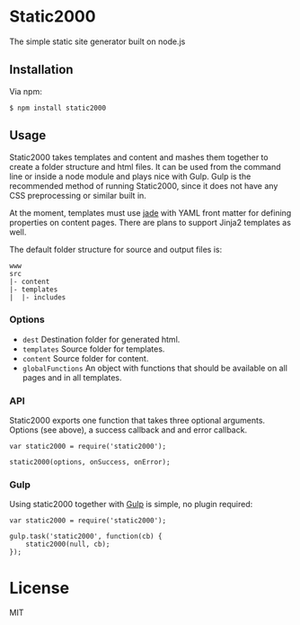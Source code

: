 # Static2000

The simple static site generator built on node.js

## Installation

Via npm:

```
$ npm install static2000
```

## Usage

Static2000 takes templates and content and mashes them together to create a folder structure 
and html files. It can be used from the command line or inside a node module and plays nice 
with Gulp. Gulp is the recommended method of running Static2000, since it does not have any 
CSS preprocessing or similar built in.

At the moment, templates must use [jade](http://jade-lang.com/) with YAML front matter 
for defining properties on content pages. There are plans to support Jinja2 templates as well.

The default folder structure for source and output files is:

```
www
src
|- content
|- templates
|  |- includes
```

### Options

* `dest` Destination folder for generated html.
* `templates` Source folder for templates.
* `content` Source folder for content.
* `globalFunctions` An object with functions that should be available on all pages and in all templates.

### API

Static2000 exports one function that takes three optional arguments. Options (see above), a success callback and and error callback.

```
var static2000 = require('static2000');

static2000(options, onSuccess, onError);
```

### Gulp

Using static2000 together with [Gulp](http://gulpjs.com/) is simple, no plugin required:

```
var static2000 = require('static2000');

gulp.task('static2000', function(cb) {
    static2000(null, cb);
});
```

# License

MIT
